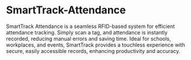 # SmartTrack-Attendance
SmartTrack Attendance is a seamless RFID-based system for efficient attendance tracking. Simply scan a tag, and attendance is instantly recorded, reducing manual errors and saving time. Ideal for schools, workplaces, and events, SmartTrack provides a touchless experience with secure, easily accessible records, enhancing productivity and accuracy.
